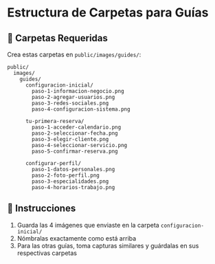 # Estructura de Carpetas para Guías

## 📁 Carpetas Requeridas

Crea estas carpetas en `public/images/guides/`:

```
public/
  images/
    guides/
      configuracion-inicial/
        paso-1-informacion-negocio.png
        paso-2-agregar-usuarios.png  
        paso-3-redes-sociales.png
        paso-4-configuracion-sistema.png
        
      tu-primera-reserva/
        paso-1-acceder-calendario.png
        paso-2-seleccionar-fecha.png
        paso-3-elegir-cliente.png
        paso-4-seleccionar-servicio.png
        paso-5-confirmar-reserva.png
        
      configurar-perfil/
        paso-1-datos-personales.png
        paso-2-foto-perfil.png
        paso-3-especialidades.png
        paso-4-horarios-trabajo.png
```

## 📝 Instrucciones

1. Guarda las 4 imágenes que enviaste en la carpeta `configuracion-inicial/`
2. Nómbralas exactamente como está arriba
3. Para las otras guías, toma capturas similares y guárdalas en sus respectivas carpetas 